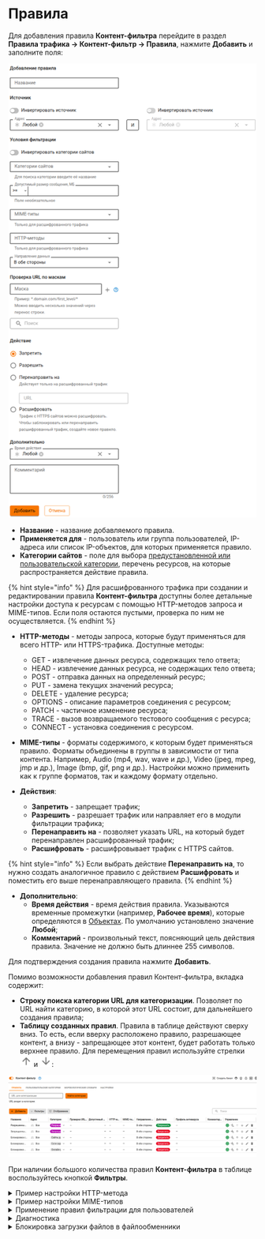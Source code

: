 # Правила

Для добавления правила **Контент-фильтра** перейдите в раздел **Правила трафика -> Контент-фильтр -> Правила**, нажмите **Добавить** и заполните поля:

![](/.gitbook/assets/content-filter26.png)

* **Название** - название добавляемого правила.
* **Применяется для** - пользователь или группа пользователей, IP-адреса или список IP-объектов, для которых применяется правило.
* **Категории сайтов** - поле для выбора [предустановленной или пользовательской категории](/settings/access-rules/content-filter/custom-categories.md), перечень ресурсов, на которые распространяется действие правила.

{% hint style="info" %}
Для расшифрованного трафика при создании и редактировании правила **Контент-фильтра** доступны более детальные настройки доступа к ресурсам с помощью HTTP-методов запроса и MIME-типов. Если поля остаются пустыми, проверка по ним не осуществляется.
{% endhint %}

* **HTTP-методы** - методы запроса, которые будут применяться для всего HTTP- или HTTPS-трафика. Доступные методы:
  * GET - извлечение данных ресурса, содержащих тело ответа;
  * HEAD - извлечение данных ресурса, не содержащих тело ответа;
  * POST - отправка данных на определенный ресурс;
  * PUT - замена текущих значений ресурса;
  * DELETE - удаление ресурса;
  * OPTIONS - описание параметров соединения с ресурсом;
  * PATCH - частичное изменение ресурса;
  * TRACE - вызов возвращаемого тестового сообщения с ресурса;
  * CONNECT - установка соединения с ресурсом.

* **MIME-типы** - форматы содержимого, к которым будет применяться правило. Форматы объединены в группы в зависимости от типа контента. Например, Audio (mp4, wav, wave и др.), Video (jpeg, mpeg, jmp и др.), Image (bmp, gif, png и др.). Настройки можно применить как к группе форматов, так и каждому формату отдельно.

* **Действия**:
  * **Запретить** - запрещает трафик;
  * **Разрешить** - разрешает трафик или направляет его в модули фильтрации трафика;
  * **Перенаправить на** - позволяет указать URL, на который будет перенаправлен расшифрованный трафик;
  * **Расшифровать** - расшифровывает трафик с HTTPS сайтов.

{% hint style="info" %}
Если выбрать действие **Перенаправить на**, то нужно создать аналогичное правило с действием **Расшифровать** и поместить его выше перенаправляющего правила.
{% endhint %}

* **Дополнительно**:
  * **Время действия** - время действия правила. Указываются временные промежутки (например, **Рабочее время**), которые определяются в [Объектах](/settings/access-rules/aliases.md). По умолчанию установлено значение **Любой**;
  * **Комментарий** - произвольный текст, поясняющий цель действия правила. Значение не должно быть длиннее 255 символов.

Для подтверждения создания правила нажмите **Добавить**.

Помимо возможности добавления правил Контент-фильтра, вкладка содержит:

* **Строку поиска категории URL для категоризации**. Позволяет по URL найти категорию, в которой этот URL состоит, для дальнейшего создания правила; 
* **Таблицу созданных правил**. Правила в таблице действуют сверху вниз. То есть, если вверху расположено правило, разрешающее контент, а внизу - запрещающее этот контент, будет работать только верхнее правило. Для перемещения правил используйте стрелки ![](/.gitbook/assets/icon-arrow-up.png) и ![](/.gitbook/assets/icon-arrow-down.png):

![](/.gitbook/assets/content-filter7.png)

При наличии большого количества правил **Контент-фильтра** в таблице воспользуйтесь кнопкой **Фильтры**.

<details>

<summary>Пример настройки HTTP-метода</summary>

**Пример**. Необходимо запретить всем пользователям отправлять данные на запрещенные сайты. 

Перейдите в раздел **Правила трафика -> Контент-фильтр -> Правила** и нажмите **Добавить**. Заполните поля, как на скриншоте:

![](/.gitbook/assets/content-filter27.png)

В поле **Категории сайтов** укажите предварительно созданную пользовательскую категорию **Запрещенные сайты**. При сохранении правила сайты откроются, если трафик не заблокирован другим правилом, но пользователь не сможет отправить данные (например, форму обратной связи).

</details>

<details>

<summary>Пример настройки MIME-типов</summary>

**Пример**. Необходимо запретить конкретному пользователю (например, User1) воспроизводить видеоконтент на запрещенных сайтах. 

Перейдите в раздел **Правила трафика -> Контент-фильтр -> Правила** и нажмите **Добавить**. Заполните поля, как на скриншоте:

![](/.gitbook/assets/content-filter28.png)

В поле **Категории сайтов** укажите предварительно созданную пользовательскую категорию **Запрещенные сайты**. В поле **MIME-типы** выберите все форматы группы **Video**. Примените действие правила **Запретить**. При сохранении правила сайт откроется, если трафик не заблокирован другим правилом, но видеоконтент не воспроизведется.

</details>

<details>

<summary>Применение правил фильтрации для пользователей</summary>

Правила применяются сверху вниз в порядке следования в таблице до первого совпадения. Таким образом, если вышестоящим правилом будет разрешен какой-то ресурс для определенной группы пользователей, то правила ниже применяться не будут. Так можно создавать гибкие настройки фильтрации, исключая нужных пользователей вышестоящими правилами из правил блокировки. Аналогичным образом действуют правила расшифровки HTTPS.

В столбце **Управление** можно активировать или деактивировать правило, менять его приоритет, редактировать и удалять. Правила контентной фильтрации применяются сразу после их создания или включения.

![](/.gitbook/assets/content-filter1.gif)

Чтобы создать новое правило, нажмите **Добавить** в левом верхнем углу над таблицей.

Заполните следующие поля:

![](/.gitbook/assets/content-filter11.png)

* **Название** - наименование правила в списке. Значение не должно быть длиннее 42 символов;
* **Применяется для** - можно выбрать объекты типа: пользователь, группа пользователей, IP-адрес, диапазон IP-адресов, подсеть, список IP-адресов;
* **Категории сайтов** - пользовательские, специальные и расширенные категории веб-ресурсов;
* **Действие** - действие данного правила на веб-запросы. Можно запретить, разрешить или расшифровать HTTPS-трафик;
* Также можно дополнительно указать **Время действия** правила.

</details>

<details>

<summary>Диагностика</summary>

Если правила контентной фильтрации не действуют, проверьте следующие параметры в настройках:

1\. IP-адрес компьютера пользователя должен соответствовать его адресу в авторизации (раздел **Мониторинг - Сессии пользователей**), пользователь должен находиться в нужной группе, на которую назначено правило.

2\. IP-адрес пользователя и ресурса, к которому он обращается, не должен входить в исключения прокси-сервера.

3\. Проверьте правильность категоризации ресурса, к которому обращаетесь, в поле **URL для категоризации** на вкладке **Правила**:

![](/.gitbook/assets/content-filter2.gif)

<!-- Для этого вставьте в поле ссылку на ресурс, который требуется категоризировать, и нажмите **Найти категории**. Категории, в которые входит URL, отобразится ниже. -->

**Если сайт неправильно категоризирован, воспользуйтесь формой обратной связи [SkyDNS](https://www.skydns.ru/contact-us).**

4\. В браузере и на компьютере пользователя не используются функции или плагины VPN, не прописаны сторонние прокси-серверы.

5\. Проверить настройки контентной фильтрации по блокировке опасных и потенциально опасных файлов можно с помощью сервиса [security.ideco.ru](https://security.ideco.ru).

</details>

<details>

<summary>Блокировка загрузки файлов в файлообменники</summary>

Блокирование этой категории требует особой настройки правил **Контент-фильтра**. В случае с файлообменниками расшифровки трафика может быть недостаточно у категорий: **Файлообменники, Файловые хранилища, Файловые архивы** и **Загрузка файлов в файлообменники**.

Чтобы заблокировать загрузку файлов в облака через браузер, выполните действия:

1\. Включите **Блокировку протоколов Quic/HTTP3** на вкладке **Контент-фильтр -> Настройки**:

  ![](/.gitbook/assets/content-filter.png)

2\. Создайте пользовательскую категорию для расшифровки трафика и укажите домены нужных файлообменников, используя маску `example.com`:

  ![](/.gitbook/assets/content-filter1.png)

  3\. Создайте правило, расшифровывающее трафик созданной в п. 2 категории:

  ![](/.gitbook/assets/content-filter2.png)

4\. Ниже создайте запрещающее правило для категории **Загрузка файлов в файлообменник**:

  ![](/.gitbook/assets/content-filter3.png)

5\. Проверьте, работает ли блокировка: с устройства пользователя, для которого она настроена, зайдите на сайты нужных файлообменников и попробуйте загрузить файлы.\
Если загрузка проходит, то:

* Добавьте в пользовательскую категорию домены файлообменников, используя любые варианты масок: `subdomain.example.com`, `*.subdomain.example.com`, `subdomain.example.com/home`, `*.example.com`.
* Создайте в **Контент-фильтре** правило, расшифровывающее весь трафик пользователя, а ниже - правило, запрещающее загрузку файлов в файлообменники:

![](/.gitbook/assets/content-filter4.png)

{% hint style="info" %}
Если не удалось выполнить настройку, то обратитесь в [службу технической поддержки](/general/technical-support.md).
{% endhint %}

</details>